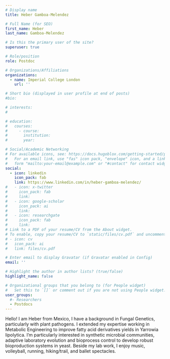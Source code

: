 ```yaml
---
# Display name
title: Heber Gamboa-Melendez

# Full Name (for SEO)
first_name: Heber
last_name: Gamboa-Melendez

# Is this the primary user of the site?
superuser: true

# Role/position
role: Postdoc

# Organizations/Affiliations
organizations:
  - name: Imperial College London
    url: ''

# Short bio (displayed in user profile at end of posts)
#bio: 

# interests:
#   

# education:
#   courses:
#     - course: 
#       institution: 
#       year: 

# Social/Academic Networking
# For available icons, see: https://docs.hugoblox.com/getting-started/page-builder/#icons
#   For an email link, use "fas" icon pack, "envelope" icon, and a link in the
#   form "mailto:your-email@example.com" or "#contact" for contact widget.
social:
  - icon: linkedin
    icon_pack: fab
    link: https://www.linkedin.com/in/heber-gamboa-melendez/
#   - icon: x-twitter
#     icon_pack: fab
#     link: 
#   - icon: google-scholar
#     icon_pack: ai
#     link: 
#   - icon: researchgate
#     icon_pack: fab
#     link: 
# Link to a PDF of your resume/CV from the About widget.
# To enable, copy your resume/CV to `static/files/cv.pdf` and uncomment the lines below.
# - icon: cv
#   icon_pack: ai
#   link: files/cv.pdf

# Enter email to display Gravatar (if Gravatar enabled in Config)
email: ''

# Highlight the author in author lists? (true/false)
highlight_name: false

# Organizational groups that you belong to (for People widget)
#   Set this to `[]` or comment out if you are not using People widget.
user_groups:
  #- Researchers
  - Postdocs
---
```


Hello! I am Heber from Mexico, I have a background in Fungal Genetics, particularly with plant pathogens. I extended my expertise working in Metabolic Engineering to improve fatty acid derivatives yields in Yarrowia lipolytica. I’m particularly interested in synthetic microbial communities, adaptive laboratory evolution and bioprocess control to develop robust bioproduction systems in yeast. Beside my lab work, I enjoy music, volleyball, running, hiking/trail, and ballet spectacles.
